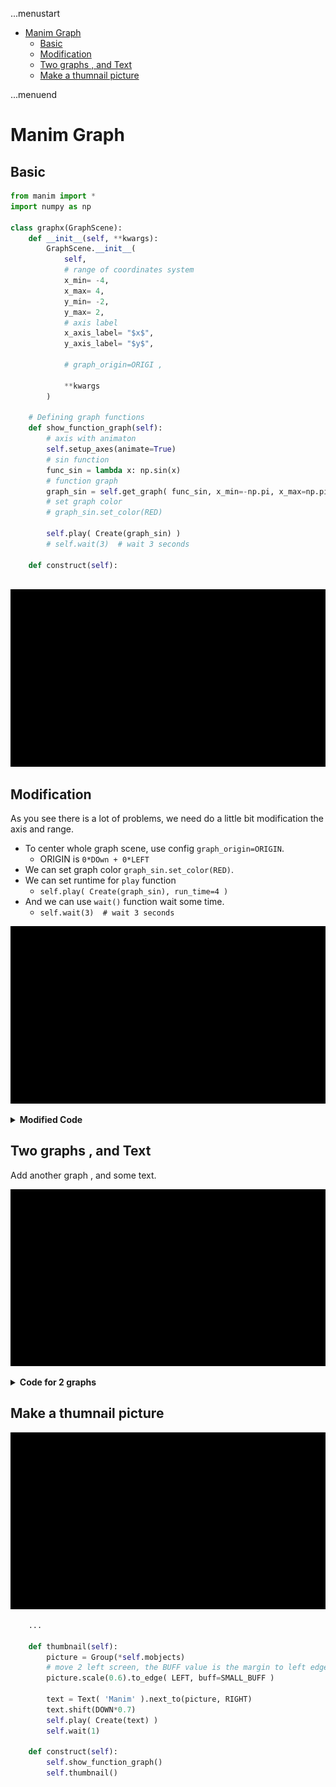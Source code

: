 ...menustart

- [Manim Graph](#6566be516fa55bce5bf804d9bb3eed29)
    - [Basic](#972e73b7a882d0802a4e3a16946a2f94)
    - [Modification](#8af1f1c0895c6f9654aa578cfd0a3987)
    - [Two graphs , and Text](#a10ae75187f9b93cef2446300aca4a64)
    - [Make a thumnail picture](#e4669471c75a87003f3a7b162fdf4470)

...menuend


<h2 id="6566be516fa55bce5bf804d9bb3eed29"></h2>


# Manim Graph

<h2 id="972e73b7a882d0802a4e3a16946a2f94"></h2>


## Basic

```python
from manim import *
import numpy as np

class graphx(GraphScene):
    def __init__(self, **kwargs):
        GraphScene.__init__(
            self,
            # range of coordinates system
            x_min= -4,
            x_max= 4,
            y_min= -2,
            y_max= 2,
            # axis label
            x_axis_label= "$x$",
            y_axis_label= "$y$",

            # graph_origin=ORIGI ,
            
            **kwargs
        )

    # Defining graph functions
    def show_function_graph(self):
        # axis with animaton
        self.setup_axes(animate=True)
        # sin function
        func_sin = lambda x: np.sin(x)
        # function graph
        graph_sin = self.get_graph( func_sin, x_min=-np.pi, x_max=np.pi)
        # set graph color
        # graph_sin.set_color(RED)

        self.play( Create(graph_sin) )
        # self.wait(3)  # wait 3 seconds

    def construct(self):
 
```

![](../imgs/manim_graph1.gif)

<h2 id="8af1f1c0895c6f9654aa578cfd0a3987"></h2>


## Modification

As you see there is a lot of problems, we need do a little bit modification the axis and range.

- To center whole graph scene, use config `graph_origin=ORIGIN`. 
    - ORIGIN is `0*DOwn + 0*LEFT`
- We can set graph color `graph_sin.set_color(RED)`.
- We can set runtime for `play` function
    - `self.play( Create(graph_sin), run_time=4 )`
- And we can use `wait()` function wait some time.
    - `self.wait(3)  # wait 3 seconds`

![](../imgs/manim_graph2.gif)

<details>
<summary>
<b>Modified Code</b>
</summary>

```python
from manim import *
import numpy as np

class graphx(GraphScene):
    def __init__(self, **kwargs):
        GraphScene.__init__(
            self,
            # range of coordinates system
            x_min= -4,
            x_max= 4,
            y_min= -2,
            y_max= 2,
            # axis label
            x_axis_label= "$x$",
            y_axis_label= "$y=sin(x)$",
            graph_origin=ORIGIN,
            **kwargs
        )

    # Defining graph functions
    def show_function_graph(self):
        # axis with animaton
        self.setup_axes(animate=True)
        # sin function
        func_sin = lambda x: np.sin(x)
        # function graph
        graph_sin = self.get_graph( func_sin, x_min=-np.pi, x_max=np.pi)
        # set color
        graph_sin.set_color(RED)
        # set runtime
        self.play( Create(graph_sin), run_time=4)
        # wait 3 seconds when play animation is done
        self.wait(3)

    def construct(self):
        self.show_function_graph()
```

</details>


<h2 id="a10ae75187f9b93cef2446300aca4a64"></h2>


## Two graphs , and Text

Add another graph , and some text.


![](../imgs/manim_2graphs.gif)


<details>
<summary>
<b>Code for 2 graphs</b>
</summary>

```python
from manim import *
import numpy as np

class graphx(GraphScene):
    def __init__(self, **kwargs):
        GraphScene.__init__(
            self,
            # range of coordinates system
            x_min= -4,
            x_max= 4,
            y_min= -2,
            y_max= 2,
            # axis label
            x_axis_label= "$x$",
            y_axis_label= "$y$",
            graph_origin=ORIGIN,
            **kwargs
        )

    # Defining graph functions
    def show_function_graph(self):
        # axis with animaton
        self.setup_axes(animate=True)
        # sin function
        func_sin = lambda x: np.sin(x)
        # function graph
        graph_sin = self.get_graph( func_sin, x_min=-np.pi, x_max=np.pi)
        graph_sin.set_color(RED)

        graph_cos = self.get_graph( lambda x:np.cos(x), x_min=-np.pi, x_max=np.pi)
        graph_cos.set_color(YELLOW)

        # graph sin plays first
        self.play( Create(graph_sin), run_time=3)
        self.wait(1)
        self.play( Create(graph_cos), run_time=3)
        self.wait(1)

        # Adding text
        text1 = Text('y=Sine(x) .. y=Cos(x)')
        # where place ?
        text1.next_to( graph_cos, UP )
        text1.set_color(BLUE)
        self.play(Write(text1))

    def construct(self):
        self.show_function_graph()
```

</details>

<h2 id="e4669471c75a87003f3a7b162fdf4470"></h2>


## Make a thumnail picture

![](../imgs/manim_makethumb.gif)

```python
    ...

    def thumbnail(self):
        picture = Group(*self.mobjects) 
        # move 2 left screen, the BUFF value is the margin to left edge
        picture.scale(0.6).to_edge( LEFT, buff=SMALL_BUFF )

        text = Text( 'Manim' ).next_to(picture, RIGHT)
        text.shift(DOWN*0.7)
        self.play( Create(text) )
        self.wait(1)

    def construct(self):
        self.show_function_graph()
        self.thumbnail()
```





